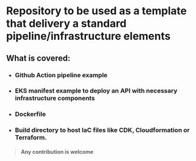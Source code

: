 # Repository to be used as a template that delivery a standard pipeline/infrastructure elements

## What is covered:

- ### Github Action pipeline example
- ### EKS manifest example to deploy an API with necessary infrastructure components
- ### Dockerfile
- ### Build directory to host IaC files like CDK, Cloudformation or Terraform.


> #### Any contribution is welcome